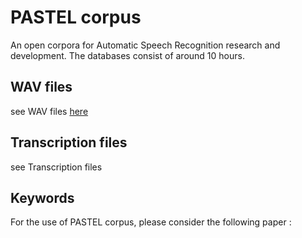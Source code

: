 # PASTEL corpus
An open corpora for Automatic Speech Recognition research and development.
The databases consist of around 10 hours.

## WAV files
see WAV files [here](https://cloud-ic2.univ-lemans.fr/s/nxbzMGXe2tcpjC3)

## Transcription files
see Transcription files 

## Keywords


For the use of PASTEL corpus, please consider the following paper :
